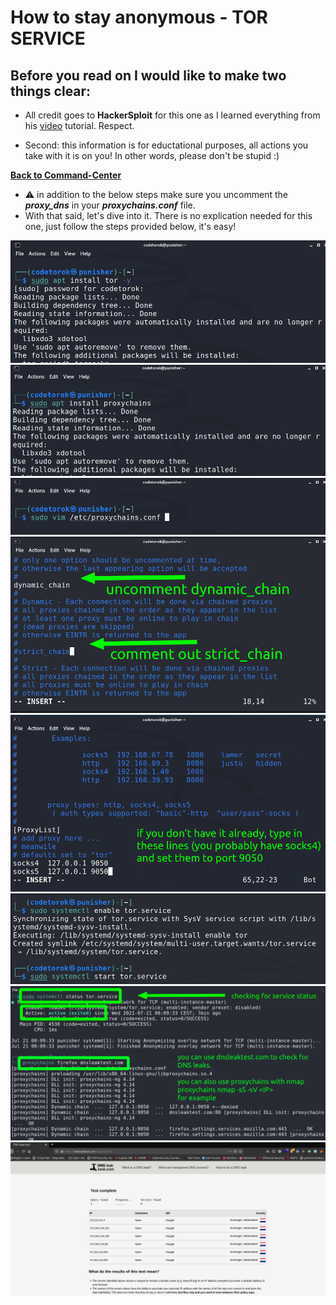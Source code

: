 # How to stay anonymous - TOR SERVICE

## Before you read on I would like to make two things clear:

* All credit goes to **HackerSploit** for this one as I learned everything from his [video](https://youtu.be/NN9fQwiomAU) tutorial. Respect.

* Second: this information is for eductational purposes, all actions you take with it is on you! In other words,
please don't be stupid :)

**[Back to Command-Center](https://github.com/codetorok/command-center/blob/master/README.md)**

* ⚠️ in addition to the below steps make sure you uncomment the **_proxy_dns_** in your **_proxychains.conf_** file. 
* With that said, let's dive into it. There is no explication needed for this one, just follow the steps provided below, it's easy!

![install_tor_service](images/0_install_tor_service.png)
![install_tor_proxychains1](images/1_install_tor_proxychains.png)
![edit_proxychains2](images/2_edit_proxychains_conf.png)
![edit_proxychains3](images/3_edit_proxychains_chains.png)
![edit_proxychains4](images/4_edit_proxychains_chains.png)
![edit_proxychains5](images/5_enable_start_tor_service.png)
![edit_proxychains6](images/6_checking_for_dns_leak.png)
![edit_proxchains7](images/7_testing_results.png)

